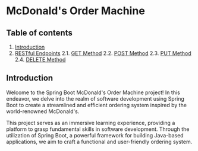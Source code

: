 # McDonald's Order Machine

## Table of contents
1. [Introduction](#introduction)
2. [RESTful Endpoints](#restful_endpoints)
    2.1. [GET Method](#get_method)
    2.2. [POST Method](#post_method)
    2.3. [PUT Method](#put_method)
    2.4. [DELETE Method](#delete_method)

## Introduction

Welcome to the Spring Boot McDonald's Order Machine project! In this endeavor, we delve into the realm of 
software development using Spring Boot to create a streamlined and efficient ordering system inspired by 
the world-renowned McDonald's.

This project serves as an immersive learning experience, providing a platform to grasp fundamental skills 
in software development. Through the utilization of Spring Boot, a powerful framework for building Java-based 
applications, we aim to craft a functional and user-friendly ordering system.
